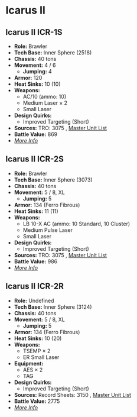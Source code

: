 # Icarus II 

## Icarus II ICR-1S 

- **Role:** Brawler 
- **Tech Base:** Inner Sphere (2518) 
- **Chassis:** 40 tons 
- **Movement:** 4 / 6 
  - **Jumping:** 4 
- **Armor:** 120 
- **Heat Sinks:** 10 (10) 
- **Weapons:** 
  - AC/10 (ammo: 10) 
  - Medium Laser × 2 
  - Small Laser 
- **Design Quirks:** 
  - Improved Targeting (Short) 
- **Sources:** TRO: 3075 , [Master Unit List](http://masterunitlist.info/Unit/Details/1600) 
- **Battle Value:** 869 
- [*More Info*](icarus_ii/icarus_ii_icr-1s.md) 

## Icarus II ICR-2S 

- **Role:** Brawler 
- **Tech Base:** Inner Sphere (3073) 
- **Chassis:** 40 tons 
- **Movement:** 5 / 8, XL 
  - **Jumping:** 5 
- **Armor:** 134 (Ferro Fibrous) 
- **Heat Sinks:** 11 (11) 
- **Weapons:** 
  - LB 10-X AC (ammo: 10 Standard, 10 Cluster) 
  - Medium Pulse Laser 
  - Small Laser 
- **Design Quirks:** 
  - Improved Targeting (Short) 
- **Sources:** TRO: 3075 , [Master Unit List](http://masterunitlist.info/Unit/Details/1601) 
- **Battle Value:** 986 
- [*More Info*](icarus_ii/icarus_ii_icr-2s.md) 

## Icarus II ICR-2R 

- **Role:** Undefined 
- **Tech Base:** Inner Sphere (3124) 
- **Chassis:** 40 tons 
- **Movement:** 5 / 8, XL 
  - **Jumping:** 5 
- **Armor:** 134 (Ferro Fibrous) 
- **Heat Sinks:** 10 (20) 
- **Weapons:** 
  - TSEMP × 2 
  - ER Small Laser 
- **Equipment:** 
  - AES × 2 
  - TAG 
- **Design Quirks:** 
  - Improved Targeting (Short) 
- **Sources:** Record Sheets: 3150 , [Master Unit List](http://masterunitlist.info/Unit/Details/7995) 
- **Battle Value:** 2775 
- [*More Info*](icarus_ii/icarus_ii_icr-2r.md) 

